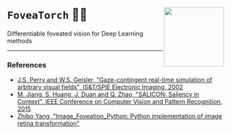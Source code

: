 # `FoveaTorch` 👀🔥 <a href="https://bucket.ballarin.cc/serve/img/foveatorch_dalle2.png"><img src="https://bucket.ballarin.cc/serve/img/foveatorch_dalle2.png" align="right" height="139" /></a>

Differentiable foveated vision for Deep Learning methods

---

### References
- [J.S. Perry and W.S. Geisler, "Gaze-contingent real-time simulation of arbitrary visual fields", IS&T/SPIE Electronic Imaging, 2002](https://sci-hub.ru/10.1117/12.469554)
- [M. Jiang, S. Huang, J. Duan and Q. Zhao, "SALICON: Saliency in Context", IEEE Conference on Computer Vision and Pattern Recognition, 2015](https://sci-hub.ru/10.1109/CVPR.2015.7298710)
- [Zhibo Yang, "Image_Foveation_Python: Python implementation of image retina transformation"](https://github.com/ouyangzhibo/Image_Foveation_Python)

